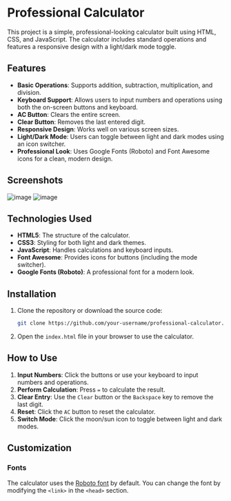 # Professional Calculator

This project is a simple, professional-looking calculator built using HTML, CSS, and JavaScript. The calculator includes standard operations and features a responsive design with a light/dark mode toggle.

## Features

- **Basic Operations**: Supports addition, subtraction, multiplication, and division.
- **Keyboard Support**: Allows users to input numbers and operations using both the on-screen buttons and keyboard.
- **AC Button**: Clears the entire screen.
- **Clear Button**: Removes the last entered digit.
- **Responsive Design**: Works well on various screen sizes.
- **Light/Dark Mode**: Users can toggle between light and dark modes using an icon switcher.
- **Professional Look**: Uses Google Fonts (Roboto) and Font Awesome icons for a clean, modern design.

## Screenshots

![image](https://github.com/user-attachments/assets/1c3bfe5f-9d3c-4526-ab54-75f939aca839)   ![image](https://github.com/user-attachments/assets/e5839975-e6ce-484d-81ae-7dea1acbf707)


## Technologies Used

- **HTML5**: The structure of the calculator.
- **CSS3**: Styling for both light and dark themes.
- **JavaScript**: Handles calculations and keyboard inputs.
- **Font Awesome**: Provides icons for buttons (including the mode switcher).
- **Google Fonts (Roboto)**: A professional font for a modern look.

## Installation

1. Clone the repository or download the source code:
    ```bash
    git clone https://github.com/your-username/professional-calculator.git
    ```
2. Open the `index.html` file in your browser to use the calculator.

## How to Use

1. **Input Numbers**: Click the buttons or use your keyboard to input numbers and operations.
2. **Perform Calculation**: Press `=` to calculate the result.
3. **Clear Entry**: Use the `Clear` button or the `Backspace` key to remove the last digit.
4. **Reset**: Click the `AC` button to reset the calculator.
5. **Switch Mode**: Click the moon/sun icon to toggle between light and dark modes.

## Customization

### Fonts
The calculator uses the [Roboto font](https://fonts.google.com/specimen/Roboto) by default. You can change the font by modifying the `<link>` in the `<head>` section.

